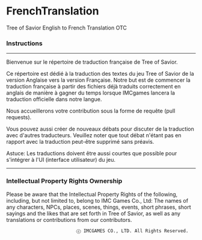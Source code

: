 # FrenchTranslation
Tree of Savior English to French Translation OTC 

### Instructions

***

Bienvenue sur le répertoire de traduction française de Tree of Savior.

Ce répertoire est dédié à la traduction des textes du jeu Tree of Savior de la version Anglaise vers la version Française. Notre but est de commencer la traduction française à partir des fichiers déjà traduits correctement en anglais de manière à gagner du temps lorsque IMCgames lancera la traduction officielle dans notre langue.

Nous accueillerons votre contribution sous la forme de requête (pull requests).

Vous pouvez aussi créer de nouveaux débats pour discuter de la traduction avec d'autres traducteurs. Veuillez noter que tout débat n'étant pas en rapport avec la traduction peut-être supprimé sans préavis.

Astuce: Les traductions doivent être aussi courtes que possible pour s'intégrer à l'UI (interface utilisateur) du jeu.

***

### Intellectual Property Rights Ownership

Please be aware that the Intellectual Property Rights of the following, including, but not limited to, belong to IMC Games Co., Ltd: The names of any characters, NPCs, places, scenes, things, events, short phrases, short sayings and the likes that are set forth in Tree of Savior, as well as any translations or contributions from our contributors.

                              ⓒ IMCGAMES CO., LTD. All Rights Reserved.

